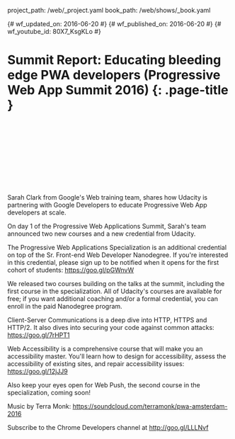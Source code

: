 project_path: /web/_project.yaml
book_path: /web/shows/_book.yaml

{# wf_updated_on: 2016-06-20 #}
{# wf_published_on: 2016-06-20 #}
{# wf_youtube_id: 80X7_KsgKLo #}

# Summit Report: Educating bleeding edge PWA developers (Progressive Web App Summit 2016) {: .page-title }


<div class="video-wrapper">
  <iframe class="devsite-embedded-youtube-video" data-video-id="80X7_KsgKLo"
          data-autohide="1" data-showinfo="0" frameborder="0" allowfullscreen>
  </iframe>
</div>


Sarah Clark from Google's Web training team, shares how Udacity is partnering with Google Developers to educate Progressive Web App developers at scale.

On day 1 of the Progressive Web Applications Summit, Sarah's team announced two new courses and a new credential from Udacity.

The Progressive Web Applications Specialization is an additional credential on top of the Sr. Front-end Web Developer Nanodegree. If you're interested in this credential, please sign up to be notified when it opens for the first cohort of students: https://goo.gl/pGWnvW

We released two courses building on the talks at the summit, including the first course in the specialization. All of Udacity's courses are available for free; if you want additional coaching and/or a formal credential, you can enroll in the paid Nanodegree program. 

Client-Server Communications is a deep dive into HTTP, HTTPS and HTTP/2. It also dives into securing your code against common attacks: https://goo.gl/7rHPT1

Web Accessibility is a comprehensive course that will make you an accessibility master. You'll learn how to design for accessibility, assess the accessibility of existing sites, and repair accessibility issues: https://goo.gl/12jJJ9

Also keep your eyes open for Web Push, the second course in the specialization, coming soon!

Music by Terra Monk: https://soundcloud.com/terramonk/pwa-amsterdam-2016

Subscribe to the Chrome Developers channel at http://goo.gl/LLLNvf
